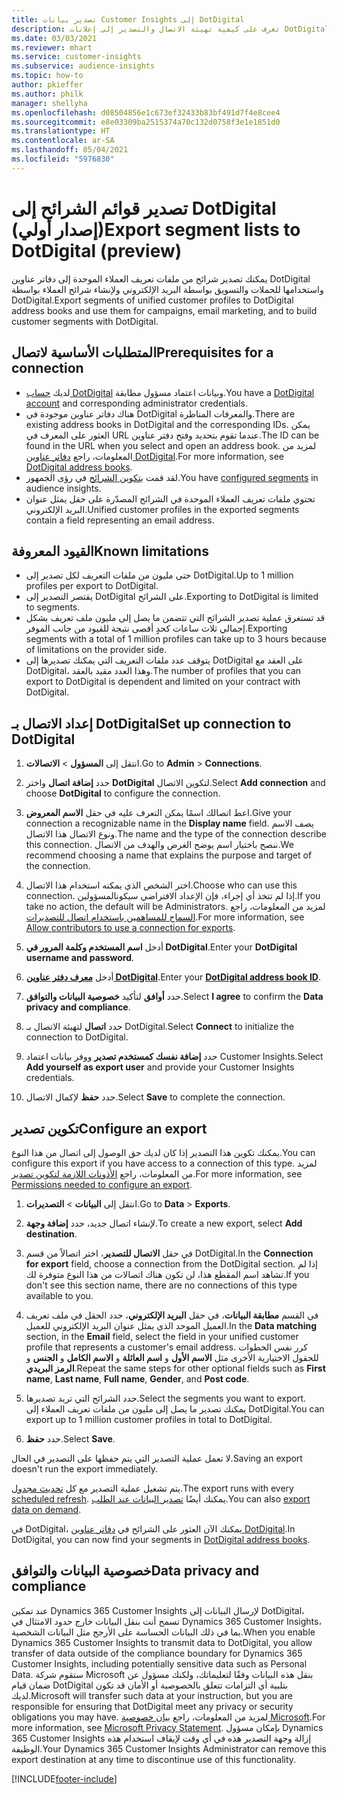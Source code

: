 ```yaml
---
title: تصدير بيانات Customer Insights إلى DotDigital
description: تعرف على كيفية تهيئة الاتصال والتصدير إلى إعلانات DotDigital.
ms.date: 03/03/2021
ms.reviewer: mhart
ms.service: customer-insights
ms.subservice: audience-insights
ms.topic: how-to
author: pkieffer
ms.author: philk
manager: shellyha
ms.openlocfilehash: d08504856e1c673ef32433b83bf491d7f4e8cee4
ms.sourcegitcommit: e8e03309ba2515374a70c132d0758f3e1e1851d0
ms.translationtype: HT
ms.contentlocale: ar-SA
ms.lasthandoff: 05/04/2021
ms.locfileid: "5976830"
---
```

# <a name="export-segment-lists-to-dotdigital-preview"></a><span data-ttu-id="5a019-103">تصدير قوائم الشرائح إلى DotDigital (إصدار أولي)</span><span class="sxs-lookup"><span data-stu-id="5a019-103">Export segment lists to DotDigital (preview)</span></span>

<span data-ttu-id="5a019-104">يمكنك تصدير شرائح من ملفات تعريف العملاء الموحدة إلى دفاتر عناوين DotDigital واستخدامها للحملات والتسويق بواسطة البريد الإلكتروني ولإنشاء شرائح العملاء بواسطة DotDigital.</span><span class="sxs-lookup"><span data-stu-id="5a019-104">Export segments of unified customer profiles to DotDigital address books and use them for campaigns, email marketing, and to build customer segments with DotDigital.</span></span> 

## <a name="prerequisites-for-a-connection"></a><span data-ttu-id="5a019-105">المتطلبات الأساسية لاتصال</span><span class="sxs-lookup"><span data-stu-id="5a019-105">Prerequisites for a connection</span></span>

-   <span data-ttu-id="5a019-106">لديك [حساب DotDigital](https://dotdigital.com/) وبيانات اعتماد مسؤول مطابقة.</span><span class="sxs-lookup"><span data-stu-id="5a019-106">You have a [DotDigital account](https://dotdigital.com/) and corresponding administrator credentials.</span></span>
-   <span data-ttu-id="5a019-107">هناك دفاتر عناوين موجودة في DotDigital والمعرفات المناظرة.</span><span class="sxs-lookup"><span data-stu-id="5a019-107">There are existing address books in DotDigital and the corresponding IDs.</span></span> <span data-ttu-id="5a019-108">يمكن العثور على المعرف في URL عندما تقوم بتحديد وفتح دفتر عناوين.</span><span class="sxs-lookup"><span data-stu-id="5a019-108">The ID can be found in the URL when you select and open an address book.</span></span> <span data-ttu-id="5a019-109">لمزيد من المعلومات، راجع [دفاتر عناوين DotDigital](https://support.dotdigital.com/hc/articles/212211968-Creating-an-address-book).</span><span class="sxs-lookup"><span data-stu-id="5a019-109">For more information, see [DotDigital address books](https://support.dotdigital.com/hc/articles/212211968-Creating-an-address-book).</span></span>
-   <span data-ttu-id="5a019-110">لقد قمت [بتكوين الشرائح](segments.md) في رؤى الجمهور.</span><span class="sxs-lookup"><span data-stu-id="5a019-110">You have [configured segments](segments.md) in audience insights.</span></span>
-   <span data-ttu-id="5a019-111">تحتوي ملفات تعريف العملاء الموحدة في الشرائح المصدّرة على حقل يمثل عنوان البريد الإلكتروني.</span><span class="sxs-lookup"><span data-stu-id="5a019-111">Unified customer profiles in the exported segments contain a field representing an email address.</span></span>

## <a name="known-limitations"></a><span data-ttu-id="5a019-112">القيود المعروفة</span><span class="sxs-lookup"><span data-stu-id="5a019-112">Known limitations</span></span>

- <span data-ttu-id="5a019-113">حتى مليون من ملفات التعريف لكل تصدير إلى DotDigital.</span><span class="sxs-lookup"><span data-stu-id="5a019-113">Up to 1 million profiles per export to DotDigital.</span></span>
- <span data-ttu-id="5a019-114">يقتصر التصدير إلى DotDigital على الشرائح.</span><span class="sxs-lookup"><span data-stu-id="5a019-114">Exporting to DotDigital is limited to segments.</span></span>
- <span data-ttu-id="5a019-115">قد تستغرق عملية تصدير الشرائح التي تتضمن ما يصل إلى مليون ملف تعريف بشكل إجمالي ثلاث ساعات كحدٍ أقصى نتيجة للقيود من جانب الموفر.</span><span class="sxs-lookup"><span data-stu-id="5a019-115">Exporting segments with a total of 1 million profiles can take up to 3 hours because of limitations on the provider side.</span></span> 
- <span data-ttu-id="5a019-116">يتوقف عدد ملفات التعريف التي يمكنك تصديرها إلى DotDigital على العقد مع DotDigital، وهذا العدد مقيد بالعقد.</span><span class="sxs-lookup"><span data-stu-id="5a019-116">The number of profiles that you can export to DotDigital is dependent and limited on your contract with DotDigital.</span></span>

## <a name="set-up-connection-to-dotdigital"></a><span data-ttu-id="5a019-117">إعداد الاتصال بـ DotDigital</span><span class="sxs-lookup"><span data-stu-id="5a019-117">Set up connection to DotDigital</span></span>

1. <span data-ttu-id="5a019-118">انتقل إلى **المسؤول** > **الاتصالات**.</span><span class="sxs-lookup"><span data-stu-id="5a019-118">Go to **Admin** > **Connections**.</span></span>

1. <span data-ttu-id="5a019-119">حدد **إضافة اتصال** واختر **DotDigital** لتكوين الاتصال.</span><span class="sxs-lookup"><span data-stu-id="5a019-119">Select **Add connection** and choose **DotDigital** to configure the connection.</span></span>

1. <span data-ttu-id="5a019-120">اعط اتصالك اسمًا يمكن التعرف عليه في حقل **الاسم المعروض**.</span><span class="sxs-lookup"><span data-stu-id="5a019-120">Give your connection a recognizable name in the **Display name** field.</span></span> <span data-ttu-id="5a019-121">يصف الاسم ونوع الاتصال هذا الاتصال.</span><span class="sxs-lookup"><span data-stu-id="5a019-121">The name and the type of the connection describe this connection.</span></span> <span data-ttu-id="5a019-122">ننصح باختيار اسم يوضح الغرض والهدف من الاتصال.</span><span class="sxs-lookup"><span data-stu-id="5a019-122">We recommend choosing a name that explains the purpose and target of the connection.</span></span>

1. <span data-ttu-id="5a019-123">اختر الشخص الذي يمكنه استخدام هذا الاتصال.</span><span class="sxs-lookup"><span data-stu-id="5a019-123">Choose who can use this connection.</span></span> <span data-ttu-id="5a019-124">إذا لم تتخذ أي إجراء، فإن الإعداد الافتراضي سيكونالمسؤولين.</span><span class="sxs-lookup"><span data-stu-id="5a019-124">If you take no action, the default will be Administrators.</span></span> <span data-ttu-id="5a019-125">لمزيد من المعلومات، راجع [السماح للمساهمين باستخدام اتصال للتصديرات](connections.md#allow-contributors-to-use-a-connection-for-exports).</span><span class="sxs-lookup"><span data-stu-id="5a019-125">For more information, see [Allow contributors to use a connection for exports](connections.md#allow-contributors-to-use-a-connection-for-exports).</span></span>

1. <span data-ttu-id="5a019-126">أدخل **اسم المستخدم وكلمة المرور في DotDigital**.</span><span class="sxs-lookup"><span data-stu-id="5a019-126">Enter your **DotDigital username and password**.</span></span>

1. <span data-ttu-id="5a019-127">أدخل **[معرف دفتر عناوين DotDigital](https://support.dotdigital.com/hc/articles/212211968-Creating-an-address-book)**.</span><span class="sxs-lookup"><span data-stu-id="5a019-127">Enter your **[DotDigital address book ID](https://support.dotdigital.com/hc/articles/212211968-Creating-an-address-book)**.</span></span>

1. <span data-ttu-id="5a019-128">حدد **أوافق** لتأكيد **خصوصية البيانات والتوافق‬**.</span><span class="sxs-lookup"><span data-stu-id="5a019-128">Select **I agree** to confirm the **Data privacy and compliance**.</span></span>

1. <span data-ttu-id="5a019-129">حدد **اتصال** لتهيئة الاتصال بـ DotDigital.</span><span class="sxs-lookup"><span data-stu-id="5a019-129">Select **Connect** to initialize the connection to DotDigital.</span></span>

1. <span data-ttu-id="5a019-130">حدد **إضافة نفسك كمستخدم تصدير** ووفر بيانات اعتماد Customer Insights.</span><span class="sxs-lookup"><span data-stu-id="5a019-130">Select **Add yourself as export user** and provide your Customer Insights credentials.</span></span>

1. <span data-ttu-id="5a019-131">حدد **حفظ** لإكمال الاتصال.</span><span class="sxs-lookup"><span data-stu-id="5a019-131">Select **Save** to complete the connection.</span></span> 

## <a name="configure-an-export"></a><span data-ttu-id="5a019-132">تكوين تصدير</span><span class="sxs-lookup"><span data-stu-id="5a019-132">Configure an export</span></span>

<span data-ttu-id="5a019-133">يمكنك تكوين هذا التصدير إذا كان لديك حق الوصول إلى اتصال من هذا النوع.</span><span class="sxs-lookup"><span data-stu-id="5a019-133">You can configure this export if you have access to a connection of this type.</span></span> <span data-ttu-id="5a019-134">لمزيد من المعلومات، راجع [الأذونات اللازمة لتكوين تصدير](export-destinations.md#set-up-a-new-export).</span><span class="sxs-lookup"><span data-stu-id="5a019-134">For more information, see [Permissions needed to configure an export](export-destinations.md#set-up-a-new-export).</span></span>

1. <span data-ttu-id="5a019-135">انتقل إلى **البيانات** > **التصديرات**.</span><span class="sxs-lookup"><span data-stu-id="5a019-135">Go to **Data** > **Exports**.</span></span>

1. <span data-ttu-id="5a019-136">لإنشاء اتصال جديد، حدد **إضافة وجهة**.</span><span class="sxs-lookup"><span data-stu-id="5a019-136">To create a new export, select **Add destination**.</span></span>

1. <span data-ttu-id="5a019-137">في حقل **الاتصال للتصدير**، اختر اتصالاً من قسم DotDigital.</span><span class="sxs-lookup"><span data-stu-id="5a019-137">In the **Connection for export** field, choose a connection from the DotDigital section.</span></span> <span data-ttu-id="5a019-138">إذا لم تشاهد اسم المقطع هذا، لن تكون هناك اتصالات من هذا النوع متوفرة لك.</span><span class="sxs-lookup"><span data-stu-id="5a019-138">If you don't see this section name, there are no connections of this type available to you.</span></span>


1. <span data-ttu-id="5a019-139">في القسم **مطابقة البيانات**، في حقل **البريد الإلكتروني**، حدد الحقل في ملف تعريف العميل الموحد الذي يمثل عنوان البريد الإلكتروني للعميل.</span><span class="sxs-lookup"><span data-stu-id="5a019-139">In the **Data matching** section, in the **Email** field, select the field in your unified customer profile that represents a customer's email address.</span></span> <span data-ttu-id="5a019-140">كرر نفس الخطوات للحقول الاختيارية الأخرى مثل **الاسم الأول** و **اسم العائلة** و **الاسم الكامل** و **الجنس** و **الرمز البريدي**.</span><span class="sxs-lookup"><span data-stu-id="5a019-140">Repeat the same steps for other optional fields such as **First name**, **Last name**, **Full name**, **Gender**, and **Post code**.</span></span>

1. <span data-ttu-id="5a019-141">حدد الشرائح التي تريد تصديرها.</span><span class="sxs-lookup"><span data-stu-id="5a019-141">Select the segments you want to export.</span></span> <span data-ttu-id="5a019-142">يمكنك تصدير ما يصل إلى مليون من ملفات تعريف العملاء إلى DotDigital.</span><span class="sxs-lookup"><span data-stu-id="5a019-142">You can export up to 1 million customer profiles in total to DotDigital.</span></span>

1. <span data-ttu-id="5a019-143">حدد **حفظ**.</span><span class="sxs-lookup"><span data-stu-id="5a019-143">Select **Save**.</span></span>

<span data-ttu-id="5a019-144">لا تعمل عملية التصدير التي يتم حفظها على التصدير في الحال.</span><span class="sxs-lookup"><span data-stu-id="5a019-144">Saving an export doesn't run the export immediately.</span></span>

<span data-ttu-id="5a019-145">يتم تشغيل عملية التصدير مع كل [تحديث مجدول](system.md#schedule-tab).</span><span class="sxs-lookup"><span data-stu-id="5a019-145">The export runs with every [scheduled refresh](system.md#schedule-tab).</span></span> <span data-ttu-id="5a019-146">يمكنك أيضًا [تصدير البيانات عند الطلب](export-destinations.md#run-exports-on-demand).</span><span class="sxs-lookup"><span data-stu-id="5a019-146">You can also [export data on demand](export-destinations.md#run-exports-on-demand).</span></span> 
 
<span data-ttu-id="5a019-147">في DotDigital، يمكنك الآن العثور على الشرائح في [دفاتر عناوين DotDigital](https://support.dotdigital.com/hc/articles/212211968-Creating-an-address-book).</span><span class="sxs-lookup"><span data-stu-id="5a019-147">In DotDigital, you can now find your segments in [DotDigital address books](https://support.dotdigital.com/hc/articles/212211968-Creating-an-address-book).</span></span>


## <a name="data-privacy-and-compliance"></a><span data-ttu-id="5a019-148">خصوصية البيانات والتوافق</span><span class="sxs-lookup"><span data-stu-id="5a019-148">Data privacy and compliance</span></span>

<span data-ttu-id="5a019-149">عند تمكين Dynamics 365 Customer Insights لإرسال البيانات إلى DotDigital، تسمح أنت بنقل البيانات خارج حدود الامتثال في Dynamics 365 Customer Insights، بما في ذلك البيانات الحساسة على الأرجح مثل البيانات الشخصية.</span><span class="sxs-lookup"><span data-stu-id="5a019-149">When you enable Dynamics 365 Customer Insights to transmit data to DotDigital, you allow transfer of data outside of the compliance boundary for Dynamics 365 Customer Insights, including potentially sensitive data such as Personal Data.</span></span> <span data-ttu-id="5a019-150">ستقوم شركة Microsoft بنقل هذه البيانات وفقًا لتعليماتك، ولكنك مسؤول عن ضمان قيام DotDigital بتلبية أي التزامات تتعلق بالخصوصية أو الأمان قد تكون لديك.</span><span class="sxs-lookup"><span data-stu-id="5a019-150">Microsoft will transfer such data at your instruction, but you are responsible for ensuring that DotDigital meet any privacy or security obligations you may have.</span></span> <span data-ttu-id="5a019-151">لمزيد من المعلومات، راجع [بيان خصوصية Microsoft](https://go.microsoft.com/fwlink/?linkid=396732).</span><span class="sxs-lookup"><span data-stu-id="5a019-151">For more information, see [Microsoft Privacy Statement](https://go.microsoft.com/fwlink/?linkid=396732).</span></span>
<span data-ttu-id="5a019-152">بإمكان مسؤول Dynamics 365 Customer Insights إزالة وجهة التصدير هذه في أي وقت لإيقاف استخدام هذه الوظيفة.</span><span class="sxs-lookup"><span data-stu-id="5a019-152">Your Dynamics 365 Customer Insights Administrator can remove this export destination at any time to discontinue use of this functionality.</span></span>


[!INCLUDE[footer-include](../includes/footer-banner.md)]
